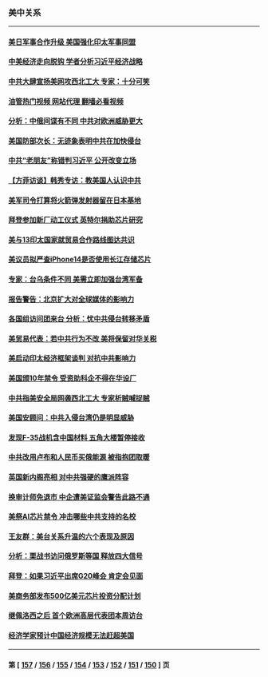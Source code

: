 ### 美中关系
---
#### [美日军事合作升级 美国强化印太军事同盟](../../pages/nf1412576/n13822055.md?09111245) 
#### [中美经济走向脱钩 学者分析习近平经济战略](../../pages/nf1412576/n13821985.md?09111245) 
#### [中共大肆宣扬美网攻西北工大 专家：十分可笑](../../pages/nf1412576/n13821918.md?09111245) 
#### [油管热门视频 网站代理 翻墙必看视频](http://209.222.30.114:81/youtube.html?09111245)
#### [分析：中俄间谍有不同 中共对欧洲威胁更大](../../pages/nf1412576/n13821320.md?09111245) 
#### [美国防部次长：无迹象表明中共在加快侵台](../../pages/nf1412576/n13821926.md?09111245) 
#### [中共“老朋友”称错判习近平 公开改变立场](../../pages/nf1412576/n13821789.md?09111245) 
#### [【方菲访谈】韩秀专访：教美国人认识中共](../../pages/nf1412576/n13821310.md?09111245) 
#### [美军司令打算将火箭弹发射器留在日本基地](../../pages/nf1412576/n13821015.md?09111245) 
#### [拜登参加新厂动工仪式 英特尔捐助芯片研究](../../pages/nf1412576/n13821014.md?09111245) 
#### [美与13印太国家就贸易合作路线图达共识](../../pages/nf1412576/n13821092.md?09111245) 
#### [美议员拟严查iPhone14是否使用长江存储芯片](../../pages/nf1412576/n13821071.md?09111245) 
#### [专家：台乌条件不同 美需立即加强台湾军备](../../pages/nf1412576/n13820912.md?09111245) 
#### [报告警告：北京扩大对全球媒体的影响力](../../pages/nf1412576/n13820838.md?09111245) 
#### [各国组访问团来台 分析：忧中共侵台转移矛盾](../../pages/nf1412576/n13819749.md?09111245) 
#### [美贸易代表：若中共行为不改 美将保留对华关税](../../pages/nf1412576/n13820256.md?09111245) 
#### [美启动印太经济框架谈判 对抗中共影响力](../../pages/nf1412576/n13819753.md?09111245) 
#### [美国颁10年禁令 受资助科企不得在华设厂](../../pages/nf1412576/n13819710.md?09111245) 
#### [中共指美安全局网袭西北工大 专家析贼喊捉贼](../../pages/nf1412576/n13819395.md?09111245) 
#### [美国安顾问：中共入侵台湾仍是明显威胁](../../pages/nf1412576/n13819553.md?09111245) 
#### [发现F-35战机含中国材料 五角大楼暂停接收](../../pages/nf1412576/n13819533.md?09111245) 
#### [中共改用卢布和人民币买俄能源 被指抱团取暖](../../pages/nf1412576/n13819425.md?09111245) 
#### [英国新内阁亮相 对中共强硬的鹰派阵容](../../pages/nf1412576/n13819202.md?09111245) 
#### [换审计师免退市 中企遭美证监会警告此路不通](../../pages/nf1412576/n13818792.md?09111245) 
#### [美祭AI芯片禁令 冲击哪些中共支持的名校](../../pages/nf1412576/n13818784.md?09111245) 
#### [王友群：美台关系升温的六个表现及原因](../../pages/nf1412576/n13818842.md?09111245) 
#### [分析：栗战书访问俄罗斯等国 释放四大信号](../../pages/nf1412576/n13818785.md?09111245) 
#### [拜登：如果习近平出席G20峰会 肯定会见面](../../pages/nf1412576/n13818775.md?09111245) 
#### [美商务部发布500亿美元芯片投资分配计划](../../pages/nf1412576/n13818517.md?09111245) 
#### [继佩洛西之后 首个欧洲高层代表团本周访台](../../pages/nf1412576/n13818598.md?09111245) 
#### [经济学家预计中国经济规模无法赶超美国](../../pages/nf1412576/n13817987.md?09111245) 

---
#### 第 [ [157](./157.md?09111245) / [156](./156.md?09111245) / [155](./155.md?09111245) / [154](./154.md?09111245) / [153](./153.md?09111245) / [152](./152.md?09111245) / [151](./151.md?09111245) / [150](./150.md?09111245) ] 页
